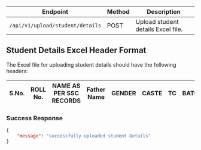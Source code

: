 

| Endpoint                                | Method | Description                                           |
|-----------------------------------------|--------|-------------------------------------------------------|
| `/api/v1/upload/student/details`       | POST   | Upload student details Excel file.                   |

## Student Details Excel Header Format

The Excel file for uploading student details should have the following headers:

| S.No. | ROLL No. | NAME AS PER SSC RECORDS | Father Name | GENDER | CASTE | TC | BATCH |
|-------|----------|-------------------------|-------------|--------|-------|----|-------|


### Success Response
```json
{
    "message": "successfully uploaded student Details"
}
```
